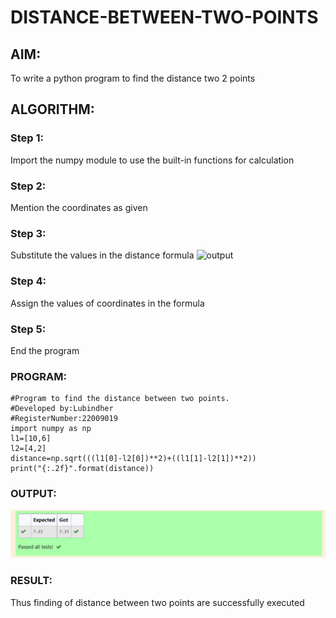 # DISTANCE-BETWEEN-TWO-POINTS

## AIM:
To write a python program to find the distance two 2 points
## ALGORITHM:
### Step 1:
Import the numpy module to use the built-in functions for calculation
### Step 2:
Mention the coordinates as given
### Step 3:
Substitute the values in the distance formula
![output](./formula.JPG)

### Step 4:
Assign the values of coordinates in the formula
### Step 5:
End the program
### PROGRAM:
```
#Program to find the distance between two points.
#Developed by:Lubindher
#RegisterNumber:22009019
import numpy as np
l1=[10,6]
l2=[4,2]
distance=np.sqrt(((l1[0]-l2[0])**2)+((l1[1]-l2[1])**2))
print("{:.2f}".format(distance))

```
### OUTPUT:

![output](./Screenshot%202022-12-27%20082316.png)




### RESULT:

Thus finding of distance between two points are successfully executed
